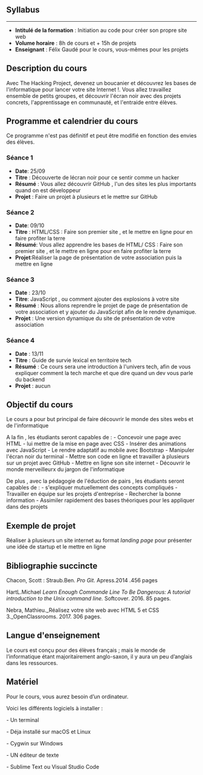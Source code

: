 
##         Syllabus
-------
* **Intitulé de la formation** : Initiation au code pour créer son propre site web
* **Volume horaire** : 8h de cours et + 15h de projets
*  **Enseignant** : Félix Gaudé pour le cours, vous-mêmes pour les projets

## Description du cours 

Avec The Hacking Project, devenez un boucanier et découvrez les bases de l'informatique pour lancer votre site Internet !.
Vous allez travaillez ensemble de petits groupes, et découvrir l'écran noir avec des projets concrets, l'apprentissage en communauté, et l'entraide entre élèves.

## Programme et calendrier du cours
Ce programme n'est pas définitif et peut être modifié en fonction des envies des élèves.

### Séance 1 
* **Date**: 25/09
* **Titre** : Découverte de lécran noir pour ce sentir comme un hacker
* **Résumé** : Vous allez découvrir GitHub , l'un des sites les plus importants
quand on est développeur
* **Projet** : Faire un projet à plusieurs et le mettre sur GitHub 

### Séance 2
* **Date**: 09/10
* **Titre** : HTML/CSS : Faire son premier site , et le mettre en ligne pour en faire profiter la terre
*  **Résumé**: Vous allez apprendre les bases de HTML/ CSS : Faire son premier site , et le mettre en ligne pour en faire profiter la terre
*  **Projet**:Réaliser la page de présentation de votre association puis la mettre en ligne

### Séance 3 
* **Date** : 23/10
* **Titre**: JavaScript , ou comment ajouter des explosions à votre site
* **Résumé** : Nous allons reprendre le projet de page de présentation de votre association et y ajouter du JavaScript afin de le rendre dynamique.
*  **Projet** : Une version dynamique du site de présentation de votre association

### Séance 4
* **Date** : 13/11 
*  **Titre** : Guide de survie lexical en territoire tech 
*  **Résumé** : Ce cours sera une introduction à l'univers tech, afin de vous expliquer comment la tech marche et que dire quand un dev vous parle du backend
*  **Projet** : aucun

## Objectif du cours
Le cours a pour but principal de faire découvrir le monde des sites webs et de l'informatique 

A la fin , les étudiants seront capables de :
*-* Concevoir une page avec HTML
*-* lui mettre de la mise en page avec CSS
*-* Insérer des animations avec JavaScript 
*-* Le rendre adaptatif au mobile avec Bootstrap
*-* Manipuler l'écran noir du terminal 
*-* Mettre son code en ligne et travailler à plusieurs sur un projet avec GitHub
*-* Mettre en ligne son site internet
*-* Découvrir le monde merveilleurx du jargon de l'informatique

De plus , avec la pédagogie de l'éduction de pairs , les étudiants seront capables de : 
*-* s'expliquer mutuellement des concepts compliqués
*-* Travailler en équipe sur les projets d'entreprise 
*-* Rechercher la bonne information 
*-* Assimiler rapidement des bases théoriques pour les appliquer dans des projets

## Exemple de projet
Réaliser à plusieurs un site internet au format _landing page_ pour présenter une idée de startup et le mettre en ligne

## Bibliographie succincte 
Chacon, Scott : Straub.Ben. _Pro Git_. Apress.2014 .456 pages

HartL.Michael _Learn Enough Commande Line To Be Dangerous: A tutorial introduction to the Unix command line._
Softcover. 2016. 85 pages.

Nebra, Mathieu._Réalisez votre site web avec HTML 5 et CSS 3._OpenClassrooms. 2017. 306 pages.

## Langue d'enseignement 

Le cours est conçu pour des élèves français ; mais le monde de l’informatique étant majoritairement anglo-saxon, il y aura un peu d’anglais dans les ressources.

## Matériel
Pour le cours, vous aurez besoin d’un ordinateur.

Voici les différents logiciels à installer :

*-* Un terminal
  
  *-* Déja installé sur macOS et Linux

  *-* Cygwin sur Windows

*-* UN éditeur de texte

*-* Sublime Text ou Visual Studio Code 